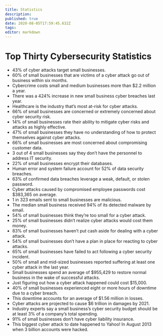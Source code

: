 ```yaml
---
title: Statistics
description: 
published: true
date: 2020-08-05T17:59:45.632Z
tags: 
editor: markdown
---
```


# Top Thirty Cybersecurity Statistics 

- 43% of cyber attacks target small businesses.
- 60% of small businesses that are victims of a cyber attack go out of business within six months.
- Cybercrime costs small and medium businesses more than $2.2 million a year.
- There was a 424% increase in new small business cyber breaches last year.
- Healthcare is the industry that’s most at-risk for cyber attacks.
- 66% of small businesses are concerned or extremely concerned about cyber security risk.
- 14% of small businesses rate their ability to mitigate cyber risks and attacks as highly effective.
- 47% of small businesses they have no understanding of how to protect themselves against cyber attacks.
- 66% of small businesses are most concerned about compromising customer data.
- 3 out of 4 small businesses say they don’t have the personnel to address IT security.
- 22% of small businesses encrypt their databases.
- Human error and system failure account for 52% of data security breaches.
- 63% of confirmed data breaches leverage a weak, default, or stolen password.
- Cyber attacks caused by compromised employee passwords cost $383,365 on average.
- 1 in 323 emails sent to small businesses are malicious.
- The median small business received 94% of its detected malware by email.
- 54% of small businesses think they’re too small for a cyber attack.
- 25% of small businesses didn’t realize cyber attacks would cost them money.
- 83% of small businesses haven’t put cash aside for dealing with a cyber attack.
- 54% of small businesses don’t have a plan in place for reacting to cyber attacks.
- 65% of small businesses have failed to act following a cyber security incident.
- 50% of small and mid-sized businesses reported suffering at least one cyber attack in the last year.
- Small businesses spend an average of $955,429 to restore normal business in the wake of successful attacks.
- Just figuring out how a cyber attack happened could cost $15,000.
- 40% of small businesses experienced eight or more hours of downtime due to a cyber breach.
- This downtime accounts for an average of $1.56 million in losses.
- Cyber attacks are projected to cause $6 trillion in damages by 2021.
- Industry experts say a small business’s cyber security budget should be at least 3% of a company’s total spending.
- 91% of small businesses don’t have cyber liability insurance.
- This biggest cyber attack to date happened to Yahoo! In August 2013 when 3 billion accounts were hacked.